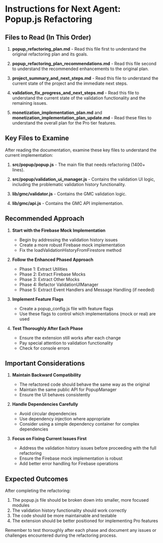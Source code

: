 # Instructions for Next Agent: Popup.js Refactoring

## Files to Read (In This Order)

1. **popup_refactoring_plan.md** - Read this file first to understand the original refactoring plan and its goals.

2. **popup_refactoring_plan_recommendations.md** - Read this file second to understand the recommended enhancements to the original plan.

3. **project_summary_and_next_steps.md** - Read this file to understand the current state of the project and the immediate next steps.

4. **validation_fix_progress_and_next_steps.md** - Read this file to understand the current state of the validation functionality and the remaining issues.

5. **monetization_implementation_plan.md** and **monetization_implementation_plan_update.md** - Read these files to understand the overall plan for the Pro tier features.

## Key Files to Examine

After reading the documentation, examine these key files to understand the current implementation:

1. **src/popup/popup.js** - The main file that needs refactoring (1400+ lines).

2. **src/popup/validation_ui_manager.js** - Contains the validation UI logic, including the problematic validation history functionality.

3. **lib/gmc/validator.js** - Contains the GMC validation logic.

4. **lib/gmc/api.js** - Contains the GMC API implementation.

## Recommended Approach

1. **Start with the Firebase Mock Implementation**
   - Begin by addressing the validation history issues
   - Create a more robust Firebase mock implementation
   - Fix the loadValidationHistoryFromFirestore method

2. **Follow the Enhanced Phased Approach**
   - Phase 1: Extract Utilities
   - Phase 2: Extract Firebase Mocks
   - Phase 3: Extract Other Mocks
   - Phase 4: Refactor ValidationUIManager
   - Phase 5: Extract Event Handlers and Message Handling (if needed)

3. **Implement Feature Flags**
   - Create a popup_config.js file with feature flags
   - Use these flags to control which implementations (mock or real) are used

4. **Test Thoroughly After Each Phase**
   - Ensure the extension still works after each change
   - Pay special attention to validation functionality
   - Check for console errors

## Important Considerations

1. **Maintain Backward Compatibility**
   - The refactored code should behave the same way as the original
   - Maintain the same public API for PopupManager
   - Ensure the UI behaves consistently

2. **Handle Dependencies Carefully**
   - Avoid circular dependencies
   - Use dependency injection where appropriate
   - Consider using a simple dependency container for complex dependencies

3. **Focus on Fixing Current Issues First**
   - Address the validation history issues before proceeding with the full refactoring
   - Ensure the Firebase mock implementation is robust
   - Add better error handling for Firebase operations

## Expected Outcomes

After completing the refactoring:

1. The popup.js file should be broken down into smaller, more focused modules
2. The validation history functionality should work correctly
3. The code should be more maintainable and testable
4. The extension should be better positioned for implementing Pro features

Remember to test thoroughly after each phase and document any issues or challenges encountered during the refactoring process.